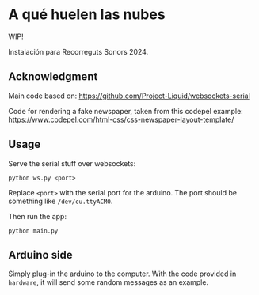 # A qué huelen las nubes

WIP!

Instalación para Recorreguts Sonors 2024.

## Acknowledgment

Main code based on: https://github.com/Project-Liquid/websockets-serial

Code for rendering a fake newspaper, taken from this codepel example: https://www.codepel.com/html-css/css-newspaper-layout-template/

## Usage

Serve the serial stuff over websockets:

```python ws.py <port>```

Replace `<port>` with the serial port for the arduino. The port should be something like `/dev/cu.ttyACM0`.

Then run the app:

```
python main.py
```

## Arduino side

Simply plug-in the arduino to the computer. With the code provided in `hardware`, it will send some random messages as an example.
